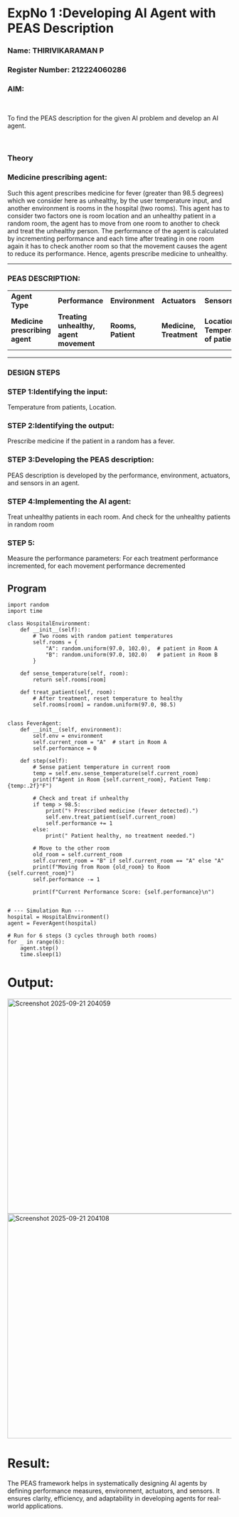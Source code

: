<h1>ExpNo 1 :Developing AI Agent with PEAS Description</h1>
<h3>Name: THIRIVIKARAMAN P </h3>
<h3>Register Number: 212224060286</h3>


<h3>AIM:</h3>
<br>
<p>To find the PEAS description for the given AI problem and develop an AI agent.</p>
<br>
<h3>Theory</h3>
<h3>Medicine prescribing agent:</h3>
<p>Such this agent prescribes medicine for fever (greater than 98.5 degrees) which we consider here as unhealthy, by the user temperature input, and another environment is rooms in the hospital (two rooms). This agent has to consider two factors one is room location and an unhealthy patient in a random room, the agent has to move from one room to another to check and treat the unhealthy person. The performance of the agent is calculated by incrementing performance and each time after treating in one room again it has to check another room so that the movement causes the agent to reduce its performance. Hence, agents prescribe medicine to unhealthy.</p>
<hr>
<h3>PEAS DESCRIPTION:</h3>
<table>
  <tr>
    <td><strong>Agent Type</strong></td>
    <td><strong>Performance</strong></td>
     <td><strong>Environment</strong></td>
    <td><strong>Actuators</strong></td>
    <td><strong>Sensors</strong></td>
  </tr>
    <tr>
    <td><strong>Medicine prescribing agent</strong></td>
    <td><strong>Treating unhealthy, agent movement</strong></td>
     <td><strong>Rooms, Patient</strong></td>
    <td><strong>Medicine, Treatment</strong></td>
    <td><strong>Location, Temperature of patient</strong></td>
  </tr>
</table>
<hr>
<H3>DESIGN STEPS</H3>
<h3>STEP 1:Identifying the input:</h3>
<p>Temperature from patients, Location.</p>
<h3>STEP 2:Identifying the output:</h3>
<p>Prescribe medicine if the patient in a random has a fever.</p>
<h3>STEP 3:Developing the PEAS description:</h3>
<p>PEAS description is developed by the performance, environment, actuators, and sensors in an agent.</p>
<h3>STEP 4:Implementing the AI agent:</h3>
<p>Treat unhealthy patients in each room. And check for the unhealthy patients in random room</p>
<h3>STEP 5:</h3>
<p>Measure the performance parameters: For each treatment performance incremented, for each movement performance decremented</p>

## Program
```
import random
import time

class HospitalEnvironment:
    def __init__(self):
        # Two rooms with random patient temperatures
        self.rooms = {
            "A": random.uniform(97.0, 102.0),  # patient in Room A
            "B": random.uniform(97.0, 102.0)   # patient in Room B
        }

    def sense_temperature(self, room):
        return self.rooms[room]

    def treat_patient(self, room):
        # After treatment, reset temperature to healthy
        self.rooms[room] = random.uniform(97.0, 98.5)


class FeverAgent:
    def __init__(self, environment):
        self.env = environment
        self.current_room = "A"  # start in Room A
        self.performance = 0

    def step(self):
        # Sense patient temperature in current room
        temp = self.env.sense_temperature(self.current_room)
        print(f"Agent in Room {self.current_room}, Patient Temp: {temp:.2f}°F")

        # Check and treat if unhealthy
        if temp > 98.5:
            print("⚕ Prescribed medicine (fever detected).")
            self.env.treat_patient(self.current_room)
            self.performance += 1
        else:
            print(" Patient healthy, no treatment needed.")

        # Move to the other room
        old_room = self.current_room
        self.current_room = "B" if self.current_room == "A" else "A"
        print(f"Moving from Room {old_room} to Room {self.current_room}")
        self.performance -= 1

        print(f"Current Performance Score: {self.performance}\n")


# --- Simulation Run ---
hospital = HospitalEnvironment()
agent = FeverAgent(hospital)

# Run for 6 steps (3 cycles through both rooms)
for _ in range(6):
    agent.step()
    time.sleep(1)
```
# Output:

<img width="561" height="482" alt="Screenshot 2025-09-21 204059" src="https://github.com/user-attachments/assets/18fe6d7a-59f1-4e83-ba00-7d7cac51141d" />
<img width="570" height="504" alt="Screenshot 2025-09-21 204108" src="https://github.com/user-attachments/assets/f82c76bd-e9a8-4b8d-b4c6-8d5c17c961c6" />

# Result:
The PEAS framework helps in systematically designing AI agents by defining performance measures, environment, actuators, and sensors. It ensures clarity, efficiency, and adaptability in developing agents for real-world applications.
